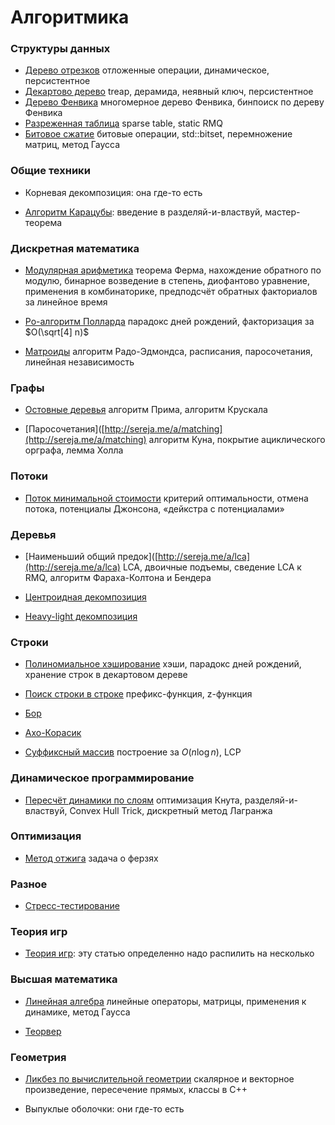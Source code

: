 # Алгоритмика

### Структуры данных

* [Дерево отрезков](http://sereja.me/a/segtree)
  отложенные операции, динамическое, персистентное
* [Декартово дерево](http://sereja.me/a/treap)
  treap, дерамида, неявный ключ, персистентное
* [Дерево Фенвика](http://sereja.me/a/fenwick)
  многомерное дерево Фенвика, бинпоиск по дереву Фенвика
* [Разреженная таблица](http://sereja.me/a/sparse-table)
  sparse table, static RMQ
* [Битовое сжатие](http://sereja.me/a/bitset)
  битовые операции, std::bitset, перемножение матриц, метод Гаусса

### Общие техники

* Корневая декомпозиция: она где-то есть

* [Алгоритм Карацубы](http://sereja.me/a/karatsuba): введение в разделяй-и-властвуй, мастер-теорема

### Дискретная математика

* [Модулярная арифметика](http://sereja.me/a/reciprocal)
  теорема Ферма, нахождение обратного по модулю, бинарное возведение в степень, диофантово уравнение, применения в комбинаторике, предподсчёт обратных факториалов за линейное время

* [Ро-алгоритм Полларда](http://sereja.me/a/pollard)
  парадокс дней рождений, факторизация за $O(\sqrt[4] n)$

* [Матроиды](http://sereja.me/a/matroid)
  алгоритм Радо-Эдмондса, расписания, паросочетания, линейная независимость

### Графы

* [Остовные деревья](http://sereja.me/a/mst)
  алгоритм Прима, алгоритм Крускала

* [Паросочетания]([http://sereja.me/a/matching](http://sereja.me/a/matching)
  алгоритм Куна, покрытие ациклического орграфа, лемма Холла

### Потоки

* [Поток минимальной стоимости](http://sereja.me/a/mincost-maxflow)
  критерий оптимальности, отмена потока, потенциалы Джонсона, «дейкстра с потенциалами»

### Деревья

* [Наименьший общий предок]([http://sereja.me/a/lca](http://sereja.me/a/lca)
  LCA, двоичные подъемы, сведение LCA к RMQ, алгоритм Фараха-Колтона и Бендера

* [Центроидная декомпозиция](http://sereja.me/a/centroid)

* [Heavy-light декомпозиция](http://sereja.me/a/hld)

### Строки

* [Полиномиальное хэширование](http://sereja.me/a/hashing)
  хэши, парадокс дней рождений, хранение строк в декартовом дереве

* [Поиск строки в строке](http://sereja.me/a/strings)
  префикс-функция, z-функция

* [Бор](http://sereja.me/a/trie)

* [Ахо-Корасик](http://sereja.me/a/aho-corasick)

* [Суффиксный массив](http://sereja.me/a/suffix-array)
  построение за $O(n \log n)$, LCP

### Динамическое программирование

* [Пересчёт динамики по слоям](http://sereja.me/a/dp-optimizations)
  оптимизация Кнута, разделяй-и-властвуй, Convex Hull Trick, дискретный метод Лагранжа

### Оптимизация

* [Метод отжига](http://sereja.me/a/annealing)
  задача о ферзях

### Разное

* [Стресс-тестирование](http://sereja.me/a/stress-test)

### Теория игр

* [Теория игр](http://sereja.me/a/games): эту статью определенно надо распилить на несколько

### Высшая математика

* [Линейная алгебра](http://sereja.me/a/linalg)
  линейные операторы, матрицы, применения к динамике, метод Гаусса

* [Теорвер](http://sereja.me/a/probability)

### Геометрия

* [Ликбез по вычислительной геометрии](http://sereja.me/a/geometry)
  скалярное и векторное произведение, пересечение прямых, классы в C++

* Выпуклые оболочки: они где-то есть
